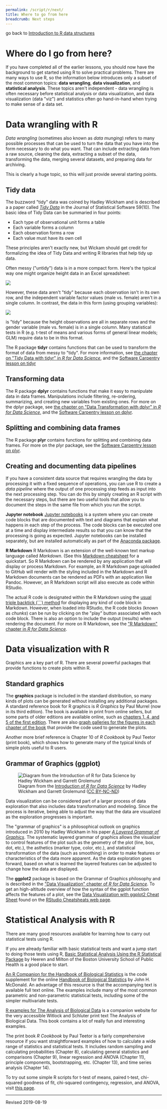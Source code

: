 ```yaml
---
permalink: /script/r/next/
title: Where to go from here
breadcrumb: Next steps
---
```


go back to [Introduction to R data structures](../structures/)

# Where do I go from here?

If you have completed all of the earlier lessons, you should now have the background to get started using R to solve practical problems.  There are many ways to use R, so the information below introduces only a subset of the most common topics: **data wrangling**, **data visualization**, and **statistical analysis**.  These topics aren't independent - data wrangling is often necessary before statistical analysis or data visualization, and data visualization (data "viz") and statistics often go hand-in-hand when trying to make sense of a data set.

# Data wrangling with R

*Data wrangling* (sometimes also known as *data munging*) refers to many possible processes that can be used to turn the data that you have into the form necessary to do what you want.  That can include extracting data from a raw source, cleaning the data, extracting a subset of the data, transforming the data, merging several datasets, and preparing data for archiving.  

This is clearly a huge topic, so this will just provide several starting points.

## Tidy data

The buzzword "tidy" data was coined by Hadley Wickham and is described a a paper called [*Tidy Data*](http://www.jstatsoft.org/v59/i10/paper) in the Journal of Statistical Software 59(10).  The basic idea of Tidy Data can be summaried in four points:

- Each type of observational unit forms a table
- Each variable forms a column
- Each observation forms a row
- Each value must have its own cell

These principles aren't exactly new, but Wickam should get credit for formalizing the idea of Tidy Data and writing R libraries that help tidy up data.  

Often messy ("untidy") data is in a more compact form.  Here's the typical way one might organize height data in an Excel spreadsheet:

![](../images/t-test-table-format-for-excel.png)

However, these data aren't "tidy" because each observation isn't in its own row, and the independent variable factor values (male vs. female) aren't in a single column.  In contrast, the data in this form (using grouping variables):

![](../images/t-test-table-grouping-variable.png)

is "tidy" because the height observations are all in separate rows and the gender variable (male vs. female) is in a single column.  Many statistical tests in R (e.g. t-test of means and various forms of general linear models; GLM) require data to be in this format.  

The R package **tidyr** contains functions that can be used to transform the format of data from messy to "tidy".  For more information, see [the chapter on "Tidy Data with tidyr" in *R for Data Science*](https://r4ds.had.co.nz/tidy-data.html), and the [Software Carpentry lesson on tidyr](http://swcarpentry.github.io/r-novice-gapminder/14-tidyr/index.html)

## Transforming data

The R package **dplyr** contains functions that make it easy to manipulate data in data frames.  Manipulations include filtering, re-ordering, summarizing, and creating new variables from existing ones.  For more on the dplyr package, see [the chapter on "Data Transformation with dplyr" in *R for Data Science*](https://r4ds.had.co.nz/transform.html), and the [Software Carpentry lesson on dplyr](http://swcarpentry.github.io/r-novice-gapminder/13-dplyr/index.html).

## Splitting and combining data frames

The R package **plyr** contains functions for splitting and combining data frames.  For more on the plyr package, see the [Software Carpentry lesson on plyr](http://swcarpentry.github.io/r-novice-gapminder/12-plyr/index.html).

## Creating and documenting data pipelines

If you have a consistent data source that requires wrangling the data by processing it with a fixed sequence of operations, you can use R to create a *data pipeline* where the output of one processing step feeds as input into the next processing step.  You can do this by simply creating an R script with the necessary steps, but there are two useful tools that allow you to document the steps in the same file from which you run the script.

**Jupyter notebook** [Jupyter notebooks](https://jupyter.org/) is a system where you can create code blocks that are documented with text and diagrams that explain what happens in each step of the process.  The code blocks can be executed one at a time and display intermediate results so that you can know that the processing is going as expected.  Jupyter notebooks can be installed separately, but are installed automatically as part of the [Anaconda package](https://www.anaconda.com/). 

**R Markdown** R Markdown is an extension of the well-known text markup language called *Markdown*.  (See this [Markdown cheatsheet](https://github.com/adam-p/markdown-here/wiki/Markdown-Cheatsheet) for a quickstart.  So R Markdown can be rendered by any application that will display or process Markdown.  For example, an R Markdown page uploaded to GitHub will render with the styling included in the Markdown and R Markdown documents can be rendered as PDFs with an application like Pandoc.  However, an R Markdown script will also execute as code within RStudio.  

The actual R code is designated within the R Markdown using the [usual triple backtick (\`\`\`) method](https://github.com/adam-p/markdown-here/wiki/Markdown-Cheatsheet#code-and-syntax-highlighting) for displaying any kind of code block in Markdown.  However, when loaded into RStudio, the R code blocks (known as *chunks*) can be run by clicking on the "play" button associated with each code block.  There is also an option to include the output (results) when rendering the document.  For more on R Markdown, see the ["R Markdown" chapter in *R for Data Science*](https://r4ds.had.co.nz/r-markdown.html).


# Data visualization with R

Graphics are a key part of R. There are several powerful packages that provide functions to create plots within R.

## Standard graphics

The **graphics** package is included in the standard distribution, so many kinds of plots can be generated without installing any additional packages.  A standard reference book for R graphics is *R Graphics* by Paul Murrel (now in its third edition).  The book is available in print from online sellers, but some parts of older editions are available online, such as [chapters 1, 4, and 5 of the first edition](https://www.stat.auckland.ac.nz/~paul/RGraphics/RGraphicsChapters-1-4-5.pdf).  There are also [graph galleries for the figures in each chapter of the book](https://www.stat.auckland.ac.nz/~paul/RG2e/) that provide the code used to generate the plots.  

Another more brief reference is Chapter 10 of *R Cookbook* by Paul Teetor (print book), which shows how to generate many of the typical kinds of simple plots useful to R users.  

## Grammar of Graphics (ggplot)

<figure>
  <img src="https://d33wubrfki0l68.cloudfront.net/795c039ba2520455d833b4034befc8cf360a70ba/558a5/diagrams/data-science-explore.png" alt="Diagram from the Introduction of R for Data Science by Hadley Wickham and Garrett Grolemund"/>
  <figcaption>Diagram from the <a href ="https://r4ds.had.co.nz/explore-intro.html">Introduction of <em>R for Data Science</em></a> by Hadley Wickham and Garrett Grolemund (<a href ="https://creativecommons.org/licenses/by-nc-nd/3.0/us/">CC BY-NC-ND</a>)</figcaption>
</figure>


Data visualization can be considered part of a larger process of data exploration that also includes data transformation and modeling. Since the process is iterative, being able to adjust the way that the data are visualized as the exploration progresses is important.  

The "grammar of graphics" is a philosophical outlook on graphics introduced in 2010 by Hadley Wickham in his paper [*A Layered Grammar of Graphics*](http://vita.had.co.nz/papers/layered-grammar.pdf).  The systematic layered grammar of graphics allows the visualizer to control features of the plot such as the geometry of the plot (line, box, dot, etc.), the asthetics (marker type, color, etc.), and statistical transformation of the data (such as smoothing) in order to make features or characteristics of the data more apparent.  As the data exploration goes forward, based on what is learned the layered features can be adjusted to change how the data are displayed.  

The **ggplot2** package is based on the Grammar of Graphics philosophy and is described in the ["Data Visualization" chapter of *R for Data Science*](https://r4ds.had.co.nz/data-visualisation.html).  To get an high-altitude overview of how the syntax of the ggplot function affects the features of a plot, see the [Data Visualization with ggplot2 Cheat Sheet](https://github.com/rstudio/cheatsheets/raw/master/data-visualization-2.1.pdf) found on the [RStudio Cheatsheats web page](https://www.rstudio.com/resources/cheatsheets/).  

# Statistical Analysis with R

There are many good resources available for learning how to carry out statistical tests using R.  

If you are already familiar with basic statistical tests and want a jump start to doing those tests using R, [Basic Statistical Analysis Using the R Statistical Package](http://sphweb.bumc.bu.edu/otlt/MPH-Modules/BS/R/R-Manual/index.html) by Heeren and Milton of the Boston University School of Public Health is a good place to start.

[An R Companion for the Handbook of Biological Statistics](http://rcompanion.org/rcompanion/) is the code supplement for the online [Handbook of Biological Statistics](http://www.biostathandbook.com/) by John H. McDonald. An advantage of this resource is that the accompanying text is available full text online.  The examples include many of the most common parametric and non-parametric statistical tests, including some of the simpler multivariate tests.

[R examples for The Analysis of Biological Data](http://whitlockschluter.zoology.ubc.ca/r-code) is a companion website for the very accessible Witlock and Schluter print text The Analysis of Biological Data. This book contains a lot of really fun and interesting examples.

The print book *R Cookbook* by Paul Teetor is a fairly comprehensive resource if you want straightforward examples of how to calculate a wide range of statistics and statistical tests.  It includes random sampling and calculating probabilities (Chapter 8), calculating general statistics and comparisons (Chapter 9), linear regression and ANOVA (Chapter 11), principle components, bootstrapping, etc. (Chapter 13), and time series analysis (Chapter 14).

To try out some simple R scripts for t-test of means, paired t-test, chi-squared goodness of fit, chi-squared contingency, regression, and ANOVA, visit [this page](../stats/).

----
Revised 2019-08-19

